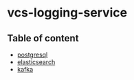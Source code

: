 # vcs-logging-service
## Table of content
- [postgresql](./POSTGRESQL.md)
- [elasticsearch](./ELASTICSEARCH.md)
- [kafka](./KAFKA.md)